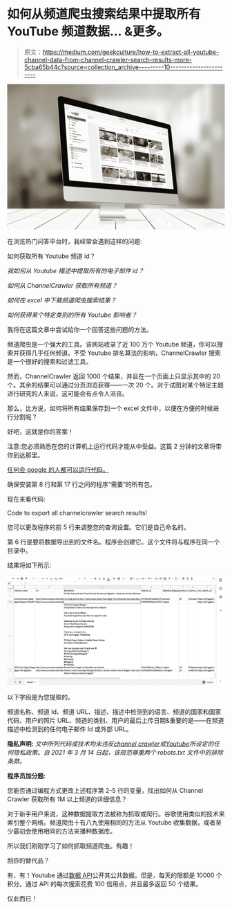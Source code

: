 # 如何从频道爬虫搜索结果中提取所有 YouTube 频道数据… &更多。

> 原文：<https://medium.com/geekculture/how-to-extract-all-youtube-channel-data-from-channel-crawler-search-results-more-5cba65b44c?source=collection_archive---------10----------------------->

![](img/a24d103a791877cfe421daf06df3c1b7.png)

在浏览热门问答平台时，我经常会遇到这样的问题:

如何获取所有 Youtube 频道 id？

*我如何从 Youtube 描述中提取所有的电子邮件 id？*

*如何从 ChannelCrawler 获取所有频道？*

*如何在 excel 中下载频道爬虫搜索结果？*

*如何获得某个特定类别的所有 Youtube 影响者？*

我将在这篇文章中尝试给你一个回答这些问题的方法。

频道爬虫是一个强大的工具。该网站收录了近 100 万个 Youtube 频道，你可以搜索并获得几乎任何频道。不受 Youtube 排名算法的影响，ChannelCrawler 搜索是一个很好的搜索和过滤工具。

然而，ChannelCrawler 返回 1000 个结果，并且在一个页面上只显示其中的 20 个。其余的结果可以通过分页浏览获得——一次 20 个。对于试图对某个特定主题进行研究的人来说，这可能会有点令人沮丧。

那么，比方说，如何将所有结果保存到一个 excel 文件中，以便在方便的时候进行分割呢？

好吧，这就是你的答案！

注意:您必须熟悉在您的计算机上运行代码才能从中受益。这篇 2 分钟的文章将带你到达那里。

[任何会 google 的人都可以运行代码。](https://codifylife.medium.com/anyone-who-can-google-can-run-code-7a758394c5e4)

确保安装第 8 行和第 17 行之间的程序“需要”的所有包。

现在来看代码:

Code to export all channelcrawler search results!

您可以更改程序的前 5 行来调整您的查询设置。它们是自己命名的。

第 6 行是要将数据导出到的文件名。程序会创建它。这个文件将与程序在同一个目录中。

结果将如下所示:

![](img/f1e767d3111fc93ac9763e25efb32b34.png)

以下字段是为您提取的。

频道名称、频道 Id、频道 URL、描述、描述中检测到的语言、频道的国家和国家代码、用户的照片 URL、频道的类别、用户的最后上传日期&重要的是——在频道描述中检测到的任何电子邮件 Id 或外部 URL。

**隐私声明:** *文中所列代码或技术均未违反*[*channel crawler*](https://channelcrawler.com/robots.txt)*或*[*Youtube*](https://www.youtube.com/robots.txt)*所设定的任何隐私政策。自 2021 年 3 月 14 日起，该规范尊重两个 robots.txt 文件中的排除条款。*

**程序员加分题:**

您能否通过编程方式更改上述程序第 2-5 行的变量，找出如何从 Channel Crawler 获取所有 1M 以上频道的详细信息？

对于新手用户来说，这种数据提取方法被称为抓取或爬行。谷歌使用类似的技术来索引整个网络。频道爬虫十有八九使用相同的方法从 Youtube 收集数据，或者至少最初会使用相同的方法来播种数据库。

所以我们刚刚学习了如何抓取频道爬虫。有趣！

刮痧的替代品？

有，有！Youtube 通过[数据 API](https://developers.google.com/youtube/v3)公开其公共数据。但是，每天的限额是 10000 个积分。通过 API 的每次搜索花费 100 信用点，并且最多返回 50 个结果。

仅此而已！